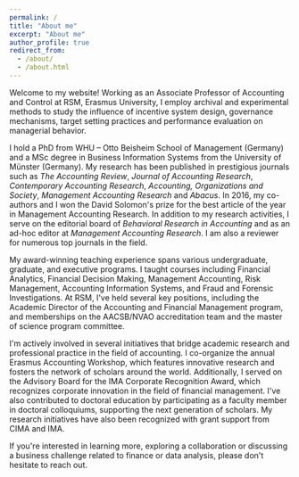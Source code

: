 ```yaml
---
permalink: /
title: "About me"
excerpt: "About me"
author_profile: true
redirect_from: 
  - /about/
  - /about.html
---
```


Welcome to my website! Working as an Associate Professor of Accounting and Control at RSM, Erasmus University, I employ archival and experimental methods to study the influence of incentive system design, governance mechanisms, target setting practices and performance evaluation on managerial behavior.

I hold a PhD from WHU – Otto Beisheim School of Management (Germany) and a MSc degree in Business Information Systems from the University of Münster (Germany). My research has been published in prestigious journals such as <i>The Accounting Review</i>, <i>Journal of Accounting Research</i>, <i>Contemporary Accounting Research</i>, <i>Accounting, Organizations and Society</i>, <i>Management Accounting Research</i> and <i>Abacus</i>. In 2016, my co-authors and I won the David Solomon's prize for the best article of the year in Management Accounting Research. In addition to my research activities, I serve on the editorial board of <i>Behavioral Research in Accounting</i> and as an ad-hoc editor at <i>Management Accounting Research</i>. I am also a reviewer for numerous top journals in the field.

My award-winning teaching experience spans various undergraduate, graduate, and executive programs. I taught courses including Financial Analytics, Financial Decision Making, Management Accounting, Risk Management, Accounting Information Systems, and Fraud and Forensic Investigations. At RSM, I've held several key positions, including the Academic Director of the Accounting and Financial Management program, and memberships on the AACSB/NVAO accreditation team and the master of science program committee. 

I'm actively involved in several initiatives that bridge academic research and professional practice in the field of accounting. I co-organize the annual Erasmus Accounting Workshop, which features innovative research and fosters the network of scholars around the world. Additionally, I served on the Advisory Board for the IMA Corporate Recognition Award, which recognizes corporate innovation in the field of financial management. I've also contributed to doctoral education by participating as a faculty member in doctoral colloquiums, supporting the next generation of scholars. My research initiatives have also been recognized with grant support from CIMA and IMA.

If you're interested in learning more, exploring a collaboration or discussing a business challenge related to finance or data analysis, please don't hesitate to reach out. 

